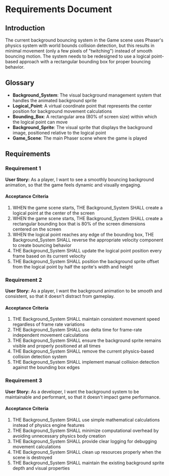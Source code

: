 # Requirements Document

## Introduction

The current background bouncing system in the Game scene uses Phaser's physics system with world bounds collision detection, but this results in minimal movement (only a few pixels of "twitching") instead of smooth bouncing motion. The system needs to be redesigned to use a logical point-based approach with a rectangular bounding box for proper bouncing behavior.

## Glossary

- **Background_System**: The visual background management system that handles the animated background sprite
- **Logical_Point**: A virtual coordinate point that represents the center position for background movement calculations
- **Bounding_Box**: A rectangular area (80% of screen size) within which the logical point can move
- **Background_Sprite**: The visual sprite that displays the background image, positioned relative to the logical point
- **Game_Scene**: The main Phaser scene where the game is played

## Requirements

### Requirement 1

**User Story:** As a player, I want to see a smoothly bouncing background animation, so that the game feels dynamic and visually engaging.

#### Acceptance Criteria

1. WHEN the game scene starts, THE Background_System SHALL create a logical point at the center of the screen
2. WHEN the game scene starts, THE Background_System SHALL create a rectangular bounding box that is 80% of the screen dimensions centered on the screen
3. WHEN the logical point reaches any edge of the bounding box, THE Background_System SHALL reverse the appropriate velocity component to create bouncing behavior
4. THE Background_System SHALL update the logical point position every frame based on its current velocity
5. THE Background_System SHALL position the background sprite offset from the logical point by half the sprite's width and height

### Requirement 2

**User Story:** As a player, I want the background animation to be smooth and consistent, so that it doesn't distract from gameplay.

#### Acceptance Criteria

1. THE Background_System SHALL maintain consistent movement speed regardless of frame rate variations
2. THE Background_System SHALL use delta time for frame-rate independent movement calculations
3. THE Background_System SHALL ensure the background sprite remains visible and properly positioned at all times
4. THE Background_System SHALL remove the current physics-based collision detection system
5. THE Background_System SHALL implement manual collision detection against the bounding box edges

### Requirement 3

**User Story:** As a developer, I want the background system to be maintainable and performant, so that it doesn't impact game performance.

#### Acceptance Criteria

1. THE Background_System SHALL use simple mathematical calculations instead of physics engine features
2. THE Background_System SHALL minimize computational overhead by avoiding unnecessary physics body creation
3. THE Background_System SHALL provide clear logging for debugging movement calculations
4. THE Background_System SHALL clean up resources properly when the scene is destroyed
5. THE Background_System SHALL maintain the existing background sprite depth and visual properties
